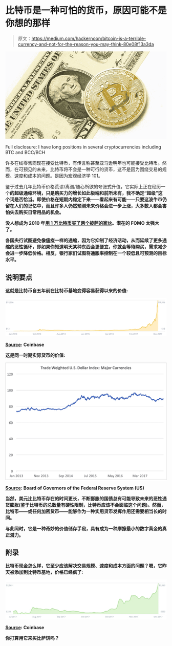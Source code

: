 # 比特币是一种可怕的货币，原因可能不是你想的那样

> 原文：<https://medium.com/hackernoon/bitcoin-is-a-terrible-currency-and-not-for-the-reason-you-may-think-80e08f13a3da>

![](img/a1dd01b89f8129c14d1c7d86cfb3f811.png)

Full disclosure: I have long positions in several cryptocurrencies including BTC and BCC/BCH

许多在线零售商现在接受比特币，有传言称甚至亚马逊明年也可能接受比特币。然而，在可预见的未来，比特币将不会是一种可行的货币，这不是因为围绕交易的规模、速度和成本的问题。是因为宏观经济学 101。

鉴于过去几年比特币价格荒谬/离谱/随心所欲的夸张式升值，它实际上正在经历一个[](https://www.investopedia.com/terms/h/hyperdeflation.asp)****的超级通缩环境**，只是购买力的增长如此极端和前所未有，我不确定“超级”这个词是否恰当。即使价格在短期内稳定下来——看起来有可能——只要这波牛市仍留在人们的记忆中，而且许多人仍然预测未来价格会进一步上涨，大多数人都会害怕失去购买日常用品的机会。**

**没人想成为 2010 年[用 1 万比特币买了两个披萨的家伙](http://www.businessinsider.com/bitcoin-pizza-10000-100-million-2017-11)。潜在的 FOMO 太强大了。**

**各国央行试图避免像瘟疫一样的通缩，因为它抑制了经济活动，从而延续了更多通缩的恶性循环，即如果你知道明天某种东西会更便宜，你就会等待购买，需求减少会进一步降低价格。相反，银行家们试图将通胀率控制在一个较低且可预测的目标水平。**

## ****说明要点****

**这就是比特币自五年前在比特币基地变得容易获得以来的价值:**

**![](img/89e0668e52e1d7c66758fb6c0c900a90.png)**

**[Source](https://www.coinbase.com/dashboard): Coinbase**

**这是同一时期实际货币的价值:**

**![](img/d50799d8a89e8f773064d36bc1d0ec73.png)**

**[Source](https://fred.stlouisfed.org/series/DTWEXM): Board of Governors of the Federal Reserve System (US)**

**当然，美元比比特币存在的时间更长，不断膨胀的国债总有可能导致未来的恶性通货膨胀(鉴于比特币的总数量有硬性限制，比特币应该不会面临这个问题)。然而，比特币——或任何加密货币——能够作为一种实用货币发挥作用还需要相当长的时间。**

****与此同时，它是一种奇妙的价值储存手段，具有成为一种摩擦最小的数字黄金的真正潜力。****

## **附录**

**比特币现金怎么样，它至少应该解决交易规模、速度和成本方面的问题？嗯，它昨天被添加到比特币基地，价格已经疯了:**

**![](img/7c4b39d041220dbc2b17c76efcdf02c1.png)**

**[Source](https://www.coinbase.com/dashboard): Coinbase**

**你打算用它来买比萨饼吗？**